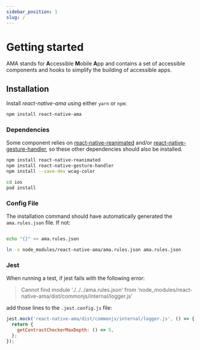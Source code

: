 ```yaml
---
sidebar_position: 1
slug: /
---
```


# Getting started

AMA stands for **A**ccessible **M**obile **A**pp and contains a set of accessible components and hooks to simplify the building of accessible apps.

## Installation

Install _react-native-ama_ using either `yarn` or `npm`:

```bash npm2yarn
npm install react-native-ama
```

### Dependencies

Some component relies on [react-native-reanimated](https://github.com/software-mansion/react-native-reanimated) and/or [react-native-gesture-handler](https://github.com/software-mansion/react-native-gesture-handler),
so these other dependencies should also be installed.

```bash npm2yarn
npm install react-native-reanimated
npm install react-native-gesture-handler
npm install --save-dev wcag-color

cd ios
pod install
```

### Config File

The installation command should have automatically generated the `ama.rules.json` file. If not:

```bash

echo "{}" >> ama.rules.json

ln -s node_modules/react-native-ama/ama.rules.json ama.rules.json
```

### Jest

When running a test, if jest fails with the following error:

> Cannot find module './../../ama.rules.json' from 'node_modules/react-native-ama/dist/commonjs/internal/logger.js'

add those lines to the `.jest.config.js` file:

```js
jest.mock('react-native-ama/dist/commonjs/internal/logger.js', () => {
  return {
    getContrastCheckerMaxDepth: () => 5,
  };
});
```
